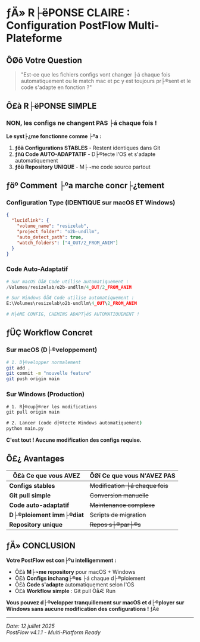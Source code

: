 ﻿# ­ƒÄ» R├ëPONSE CLAIRE : Configuration PostFlow Multi-Plateforme

## ÔØô Votre Question
> "Est-ce que les fichiers configs vont changer ├á chaque fois automatiquement ou le match mac et pc y est toujours pr├®sent et le code s'adapte en fonction ?"

## Ô£à R├ëPONSE SIMPLE

### **NON, les configs ne changent PAS ├á chaque fois !**

**Le syst├¿me fonctionne comme ├ºa :**

1. **­ƒôä Configurations STABLES** - Restent identiques dans Git
2. **­ƒñû Code AUTO-ADAPTATIF** - D├®tecte l'OS et s'adapte automatiquement  
3. **­ƒôü Repository UNIQUE** - M├¬me code source partout

## ­ƒöº Comment ├ºa marche concr├¿tement

### Configuration Type (IDENTIQUE sur macOS ET Windows)
```json
{
  "lucidlink": {
    "volume_name": "resizelab",
    "project_folder": "o2b-undllm", 
    "auto_detect_path": true,
    "watch_folders": ["4_OUT/2_FROM_ANIM"]
  }
}
```

### Code Auto-Adaptatif
```python
# Sur macOS ÔåÆ Code utilise automatiquement :
/Volumes/resizelab/o2b-undllm/4_OUT/2_FROM_ANIM

# Sur Windows ÔåÆ Code utilise automatiquement :
E:\Volumes\resizelab\o2b-undllm\4_OUT\2_FROM_ANIM

# M├èME CONFIG, CHEMINS ADAPT├ëS AUTOMATIQUEMENT !
```

## ­ƒÜÇ Workflow Concret

### Sur macOS (D├®veloppement)
```bash
# 1. D├®velopper normalement
git add .
git commit -m "nouvelle feature"  
git push origin main
```

### Sur Windows (Production)  
```cmd
# 1. R├®cup├®rer les modifications
git pull origin main

# 2. Lancer (code d├®tecte Windows automatiquement)
python main.py
```

**C'est tout ! Aucune modification des configs requise.**

## Ô£¿ Avantages

| Ô£à Ce que vous AVEZ | ÔØî Ce que vous N'AVEZ PAS |
|---------------------|---------------------------|
| **Configs stables** | ~~Modification ├á chaque fois~~ |
| **Git pull simple** | ~~Conversion manuelle~~ |
| **Code auto-adaptatif** | ~~Maintenance complexe~~ |
| **D├®ploiement imm├®diat** | ~~Scripts de migration~~ |
| **Repository unique** | ~~Repos s├®par├®s~~ |

## ­ƒÄ» CONCLUSION

**Votre PostFlow est con├ºu intelligemment :**
- Ô£à **M├¬me repository** pour macOS + Windows
- Ô£à **Configs inchang├®es** ├á chaque d├®ploiement  
- Ô£à **Code s'adapte** automatiquement selon l'OS
- Ô£à **Workflow simple** : Git pull ÔåÆ Run

**Vous pouvez d├®velopper tranquillement sur macOS et d├®ployer sur Windows sans aucune modification des configurations !** ­ƒÄë

---

*Date: 12 juillet 2025*  
*PostFlow v4.1.1 - Multi-Platform Ready*
